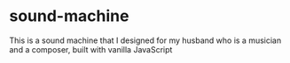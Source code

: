 # sound-machine
This is a sound machine that I designed for my husband who is a musician and a composer, built with vanilla JavaScript
